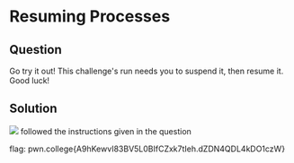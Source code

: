 # Resuming Processes
## Question
Go try it out! This challenge's run needs you to suspend it, then resume it. Good luck!


## Solution
![](/images/5.jpg)
followed the instructions given in the question

flag: pwn.college{A9hKewvI83BV5L0BIfCZxk7tIeh.dZDN4QDL4kDO1czW}
